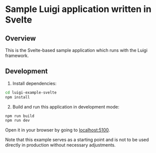 # Sample Luigi application written in Svelte

## Overview

This is the Svelte-based sample application which runs with the Luigi framework.


## Development

1. Install dependencies:

```bash
cd luigi-example-svelte
npm install
```

2. Build and run this application in development mode:

```bash
npm run build
npm run dev
```

Open it in your browser by going to [localhost:5100](http://localhost:5100).

Note that this example serves as a starting point and is not to be used directly in production without necessary adjustments.